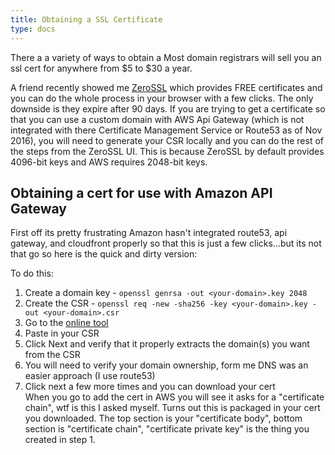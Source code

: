 ```yaml
---
title: Obtaining a SSL Certificate 
type: docs
---
```


There a a variety of ways to obtain a 
Most domain registrars will sell you an ssl cert for anywhere from $5 to $30 a year.  

A friend recently showed me [ZeroSSL](https://zerossl.com/) which provides FREE certificates and you can do the whole process in your browser with a few clicks. 
The only downside is they expire after 90 days. If you are trying to get a certificate so that you can use a custom domain with AWS Api Gateway (which is not integrated with there Certificate Management Service or Route53 as of Nov 2016), you will need to generate your CSR locally and you can do the rest of the steps from the ZeroSSL UI. This is because ZeroSSL by default provides 4096-bit keys and AWS requires 2048-bit keys.  

## Obtaining a cert for use with Amazon API Gateway  
First off its pretty frustrating Amazon hasn't integrated route53, api gateway, and cloudfront properly so that this is just a few clicks...but its not that go so here is the quick and dirty version:

To do this:  
1. Create a domain key - `openssl genrsa -out <your-domain>.key 2048`  
2. Create the CSR - `openssl req -new -sha256 -key <your-domain>.key -out <your-domain>.csr`  
3. Go to the [online tool](https://zerossl.com/free-ssl/#crt)  
4. Paste in your CSR  
5. Click Next and verify that it properly extracts the domain(s) you want from the CSR  
6. You will need to verify your domain ownership, form me DNS was an easier approach (I use route53)  
7. Click next a few more times and you can download your cert  
When you go to add the cert in AWS you will see it asks for a "certificate chain", wtf is this I asked myself. 
Turns out this is packaged in your cert you downloaded. 
The top section is your "certificate body", bottom section is "certificate chain", "certificate private key" is the thing you created in step 1.
